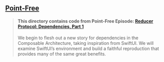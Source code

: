 ## [Point-Free](https://www.pointfree.co)

> #### This directory contains code from Point-Free Episode: [Reducer Protocol: Dependencies, Part 1](https://www.pointfree.co/episodes/ep205-reducer-protocol-dependencies-part-1)
>
> We begin to flesh out a new story for dependencies in the Composable Architecture, taking inspiration from SwiftUI. We will examine SwiftUI’s environment and build a faithful reproduction that provides many of the same great benefits.
